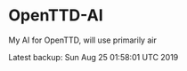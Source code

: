 # OpenTTD-AI
My AI for OpenTTD, will use primarily air

Latest backup: Sun Aug 25 01:58:01 UTC 2019
